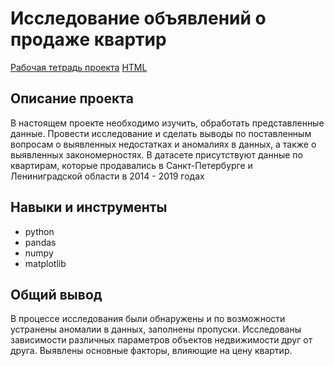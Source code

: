# Исследование объявлений о продаже квартир
 [Рабочая тетрадь проекта](./Exploratory_analysis.ipynb)
 [HTML](./Exploratory_analysis.html) 


## Описание проекта

В настоящем проекте необходимо изучить, обработать представленные данные. Провести исследование и сделать выводы по поставленным вопросам о выявленных недостатках и аномалиях в данных, а также о выявленных закономерностях. В датасете присутствуют данные по квартирам, которые продавались в Санкт-Петербурге и Лениниградской области в 2014 - 2019 годах

## Навыки и инструменты

- python
- pandas
- numpy
- matplotlib

## Общий вывод

В процессе исследования были обнаружены и по возможности устранены аномалии в данных, заполнены пропуски. Исследованы зависимости различных параметров объектов недвижимости друг от друга. Выявлены основные факторы, влияющие на цену квартир.
